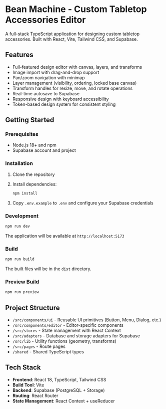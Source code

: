 # Bean Machine - Custom Tabletop Accessories Editor

A full-stack TypeScript application for designing custom tabletop accessories. Built with React, Vite, Tailwind CSS, and Supabase.

## Features

- Full-featured design editor with canvas, layers, and transforms
- Image import with drag-and-drop support
- Pan/zoom navigation with minimap
- Layer management (visibility, ordering, locked base canvas)
- Transform handles for resize, move, and rotate operations
- Real-time autosave to Supabase
- Responsive design with keyboard accessibility
- Token-based design system for consistent styling

## Getting Started

### Prerequisites

- Node.js 18+ and npm
- Supabase account and project

### Installation

1. Clone the repository
2. Install dependencies:
   ```bash
   npm install
   ```

3. Copy `.env.example` to `.env` and configure your Supabase credentials

### Development

```bash
npm run dev
```

The application will be available at `http://localhost:5173`

### Build

```bash
npm run build
```

The built files will be in the `dist` directory.

### Preview Build

```bash
npm run preview
```

## Project Structure

- `/src/components/ui` - Reusable UI primitives (Button, Menu, Dialog, etc.)
- `/src/components/editor` - Editor-specific components
- `/src/stores` - State management with React Context
- `/src/adapters` - Database and storage adapters for Supabase
- `/src/lib` - Utility functions (geometry, transforms)
- `/src/pages` - Route pages
- `/shared` - Shared TypeScript types

## Tech Stack

- **Frontend**: React 18, TypeScript, Tailwind CSS
- **Build Tool**: Vite
- **Backend**: Supabase (PostgreSQL + Storage)
- **Routing**: React Router
- **State Management**: React Context + useReducer